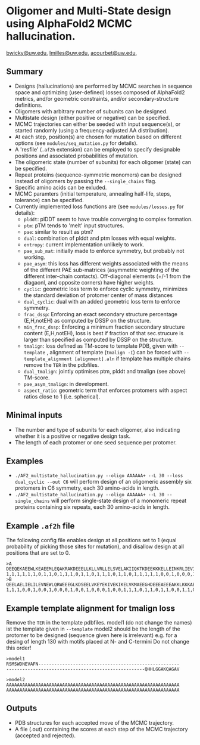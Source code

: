 Oligomer and Multi-State design using AlphaFold2 MCMC hallucination.
====================================================================================
<bwicky@uw.edu>, 
<lmilles@uw.edu>, 
<acourbet@uw.edu>,

Summary
-------
- Designs (hallucinations) are performed by MCMC searches in sequence space and optimizing (user-defined) losses composed of AlphaFold2 metrics, and/or geometric constraints, and/or secondary-structure definitions.
- Oligomers with arbitrary number of subunits can be designed.
- Multistate design (either positive or negative) can be specified.
- MCMC trajectories can either be seeded with input sequence(s), or started randomly (using a frequency-adjusted AA distribution).
- At each step, position(s) are chosen for mutation based on different options (see `modules/seq_mutation.py` for details).
- A 'resfile' (`.af2h` extension) can be employed to specify designable positions and associated probabilities of mutation.
- The oligomeric state (number of subunits) for each oligomer (state) can be specified.
- Repeat proteins (sequence-symmetric monomers) can be designed instead of oligomers by passing the `--single_chains` flag. 
- Specific amino acids can be exluded.
- MCMC paramters (initial temperature, annealing half-life, steps, tolerance) can be specified.
- Currently implemented loss functions are (see `modules/losses.py` for details):
  - `plddt`: plDDT seem to have trouble converging to complex formation.
  - `ptm`: pTM tends to 'melt' input structures.
  - `pae`: similar to result as ptm?
  - `dual`: combination of plddt and ptm losses with equal weights.
  - `entropy`: current implementation unlikely to work.
  - `pae_sub_mat`: initially made to enforce symmetry, but probably not working.
  - `pae_asym`: this loss has different weights associated with the means of the different PAE sub-matrices (asymmetric weighting of the different inter-chain contacts). Off-diagonal elements (+/-1 from the diagaonl, and opposite corners) have higher weights.
  - `cyclic`: geometric loss term to enforce cyclic symmetry, minimizes the standard deviation of protomer center of mass distances
  - `dual_cyclic`: dual with an added geometric loss term to enforce symmetry. 
  - `frac_dssp`: Enforcing an exact secondary structure percentage (E,H,notEH) as computed by DSSP on the structure.
  - `min_frac_dssp`: Enforcing a minimum fraction secondary structure content (E,H,notEH), loss is best if fraction of that sec.strucure is larger than specified as computed by DSSP on the structure.
  - `tmalign`: loss defined as TM-score to template PDB, given with `--template` , alignment of template (`tmalign -I`) can be forced with `--template_alignment [alignment].aln` if template has multiple chains remove the `TER` in the pdbfiles.
  - `dual_tmalign`: jointly optimises ptm, plddt and tmalign (see above) TM-score.
  - `pae_asym_tmalign`: in development.
  - `aspect_ratio`: geometric term that enforces protomers with aspect ratios close to 1 (i.e. spherical).  

Minimal inputs
--------------
- The number and type of subunits for each oligomer, also indicating whether it is a positive or negative design task.
- The length of each protomer or one seed sequence per protomer.

Examples
--------
- `./AF2_multistate_hallucination.py --oligo AAAAAA+ --L 30 --loss dual_cyclic --out C6` will perform design of an oligomeric assembly six protomers in C6 symmetry, each 30 amino-acids in length.
- `./AF2_multistate_hallucination.py --oligo AAAAAA+ --L 30 --single_chains` will perform single-state design of a monomeric repeat proteins containing six repeats, each 30 amino-acids in length.

Example `.af2h` file
--------------------
The following config file enables design at all positions set to 1 (equal probability of picking those sites for mutation), and disallow design at all positions that are set to 0.
```
>A
DEEQEKAEEWLKEAEEMLEQAKRAKDEEELLKLLVRLLELSVELAKIIQKTKDEEKKKELLEINKRLIEVIKELLRRLK
1,1,1,1,1,1,0,1,1,0,1,1,1,0,1,1,0,1,1,1,0,1,1,0,1,1,1,1,1,0,0,1,0,0,0,1,0,0,1,0,0,1,1,0,0,1,0,0,1,1,0,1,1,1,1,1,1,1,1,0,1,1,0,0,1,1,0,1,1,0,0,1,1,0,1,1,0,0,1
>B
QEELAELIELILEVNEWLQRWEEEGLKDSEELVKEYEKIVEKIKELVKMAEEGHDEEEAEEEAKKLKKKAEEILREAEKG
1,1,1,0,0,1,0,0,1,0,0,0,1,0,0,1,0,0,0,1,0,0,1,1,1,0,1,1,0,1,1,0,0,1,1,0,1,1,0,0,1,0,0,1,1,0,0,1,0,0,1,1,1,1,1,1,1,1,0,1,1,1,1,1,1,0,1,1,1,0,1,1,0,1,1,1,0,1,1,0
```

Example template alignment for tmalign loss
-------------------------------------------
Remove the `TER` in the template pdbfiles.
model1 (do not change the names) ist the template given in `--template` 
model2 should be the length of the protomer to be designed (sequence given here is irrelevant)
e.g. for a desing of length 130 with motifs placed at N- and C-termini
Do not change this order!
```
>model1
RSMSWDNEVAFN-----------------------------------------------------
----------------------------------------------------QHHLGGAKQAGAV

>model2
AAAAAAAAAAAAAAAAAAAAAAAAAAAAAAAAAAAAAAAAAAAAAAAAAAAAAAAAAAAAAAAAA
AAAAAAAAAAAAAAAAAAAAAAAAAAAAAAAAAAAAAAAAAAAAAAAAAAAAAAAAAAAAAAAAA
```

Outputs
-------
- PDB structures for each accepted move of the MCMC trajectory.
- A file (.out) containing the scores at each step of the MCMC trajectory (accepted and rejected).

